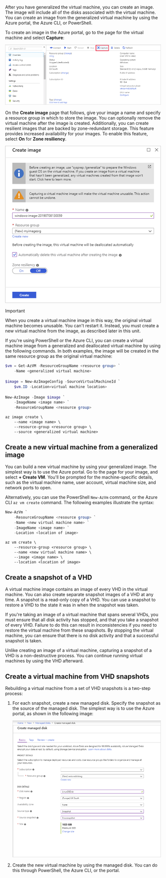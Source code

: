 After you have generalized the virtual machine, you can create an image. The image will include all of the disks associated with the virtual machine. You can create an image from the generalized virtual machine by using the Azure portal, the Azure CLI, or PowerShell.

To create an image in the Azure portal, go to the page for the virtual machine and select **Capture**:

![Image of the virtual machine page in the Azure portal](../media/3-virtual-machine.png)

On the **Create image** page that follows, give your image a name and specify a resource group in which to store the image. You can optionally remove the virtual machine after the image is created. Additionally, you can create resilient images that are backed by zone-redundant storage. This feature provides increased availability for your images. To enable this feature, select **On** for **Zone resiliency**.

![Screenshot of the Create image page in the Azure portal](../media/3-create-image.png)

> [!IMPORTANT]
> When you create a virtual machine image in this way, the original virtual machine becomes unusable. You can't restart it. Instead, you must create a new virtual machine from the image, as described later in this unit.

If you're using PowerShell or the Azure CLI, you can create a virtual machine image from a generalized and deallocated virtual machine by using the following commands. In both examples, the image will be created in the same resource group as the original virtual machine:

```powershell
$vm = Get-AzVM -ResourceGroupName <resource group> `
    -Name <generalized virtual machine>

$image = New-AzImageConfig -SourceVirtualMachineId `
    $vm.ID -Location<virtual machine location>

New-AzImage -Image $image `
    -ImageName <image name> `
    -ResourceGroupName <resource group>
```

```azurecli
az image create \
    --name <image name> \
    --resource-group <resource group> \
    --source <generalized virtual machine>
```

## Create a new virtual machine from a generalized image

You can build a new virtual machine by using your generalized image. The simplest way is to use the Azure portal. Go to the page for your image, and select **+ Create VM**. You'll be prompted for the machine-specific details, such as the virtual machine name, user account, virtual machine size, and network ports to open.

Alternatively, you can use the PowerShell `New-AzVm` command, or the Azure CLI `az vm create` command. The following examples illustrate the syntax:

```powershell
New-AzVm `
    -ResourceGroupName <resource group> `
    -Name <new virtual machine name> `
    -ImageName <image name> `
    -Location <location of image> 
```

```azurecli
az vm create \
    --resource-group <resource group> \
    --name <new virtual machine name> \
    --image <image name> \
    --location <location of image>
```

## Create a snapshot of a VHD

A virtual machine image contains an image of every VHD in the virtual machine. You can also create separate snapshot images of a VHD at any time. A snapshot is a read-only copy of a VHD. You can use a snapshot to restore a VHD to the state it was in when the snapshot was taken.

If you're taking an image of a virtual machine that spans several VHDs, you must ensure that all disk activity has stopped, and that you take a snapshot of every VHD. Failure to do this can result in inconsistencies if you need to restore the virtual machine from these snapshots. By stopping the virtual machine, you can ensure that there is no disk activity and that a successful snapshot is taken.

Unlike creating an image of a virtual machine, capturing a snapshot of a VHD is a non-destructive process. You can continue running virtual machines by using the VHD afterward.

## Create a virtual machine from VHD snapshots

Rebuilding a virtual machine from a set of VHD snapshots is a two-step process:

1. For each snapshot, create a new managed disk. Specify the snapshot as the source of the managed disk. The simplest way is to use the Azure portal, as shown in the following image:

   ![Screenshot of the Create Manage Disk page in the Azure portal](../media/3-managed-disk.png)

1. Create the new virtual machine by using the managed disk. You can do this through PowerShell, the Azure CLI, or the portal.
